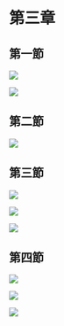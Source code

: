 # 第三章

## 第一節

![](.gitbook/assets/34.jpg)

![](.gitbook/assets/35.jpg)

## 第二節

![](.gitbook/assets/36.jpg)

## 第三節

![](.gitbook/assets/37.jpg)

![](.gitbook/assets/38.jpg)

![](.gitbook/assets/39.jpg)

## 第四節

![](.gitbook/assets/40.jpg)

![](.gitbook/assets/41.jpg)

![](.gitbook/assets/42.jpg)



